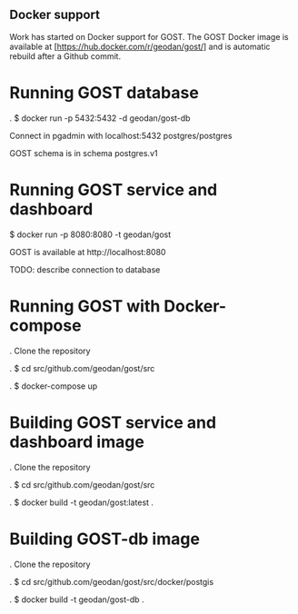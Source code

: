 ## Docker support

Work has started on Docker support for GOST. The GOST Docker image is available at
[https://hub.docker.com/r/geodan/gost/] and is automatic rebuild after a Github commit.

# Running GOST database

. $ docker run -p 5432:5432 -d geodan/gost-db

Connect in pgadmin with localhost:5432 postgres/postgres

GOST schema is in schema postgres.v1

# Running GOST service and dashboard

$ docker run -p 8080:8080 -t geodan/gost

GOST is available at http://localhost:8080 

TODO: describe connection to database

# Running GOST with Docker-compose

. Clone the repository

. $ cd src/github.com/geodan/gost/src

. $ docker-compose up

# Building GOST service and dashboard image

. Clone the repository

. $ cd src/github.com/geodan/gost/src

. $ docker build -t geodan/gost:latest .

# Building GOST-db image

. Clone the repository

. $ cd src/github.com/geodan/gost/src/docker/postgis

. $ docker build -t geodan/gost-db .
